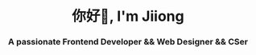 <h1 align="center">你好👋, I'm Jiiong</h1>
<h3 align="center">A passionate Frontend Developer && Web Designer && CSer</h3>

<p align="left">
</p>

